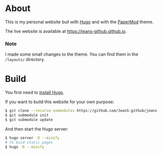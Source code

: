 # About

This is my personal website buil with [Hugo](https://gohugo.io/) and with the [PaperMod](https://github.com/adityatelange/hugo-PaperMod) theme.

The live website is available at https://jeans-github.github.io.

### Note

I made some small changes to the theme. You can find them in the `/layouts/` directory.

# Build

You first need to [install Hugo](https://gohugo.io/getting-started/quick-start/#step-1-install-hugo).

If you want to build this website for your own purpose:

```sh
$ git clone --recurse-submodules https://github.com/JeanS-github/jeans-github.github.io.git
$ git submodule init
$ git submodule update
```

And then start the Hugo server:

```sh
$ hugo server -D --minify
# To buid static pages
$ hugo -D --minify 
```
